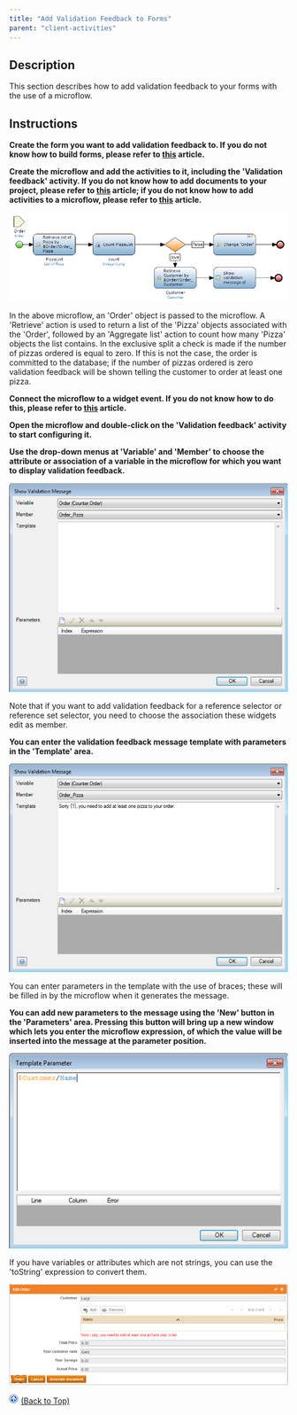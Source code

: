 ```yaml
---
title: "Add Validation Feedback to Forms"
parent: "client-activities"
---
```

## Description

This section describes how to add validation feedback to your forms with the use of a microflow.

## Instructions

 **Create the form you want to add validation feedback to. If you do not know how to build forms, please refer to [this](create-and-build-a-form) article.**

 **Create the microflow and add the activities to it, including the 'Validation feedback' activity. If you do not know how to add documents to your project, please refer to [this](add-documents-to-a-module) article; if you do not know how to add activities to a microflow, please refer to [this](add-an-activity-to-a-microflow) article.**

![](attachments/2621598/2752896.png)

In the above microflow, an 'Order' object is passed to the microflow. A 'Retrieve' action is used to return a list of the 'Pizza' objects associated with the 'Order', followed by an 'Aggregate list' action to count how many 'Pizza' objects the list contains. In the exclusive split a check is made if the number of pizzas ordered is equal to zero. If this is not the case, the order is committed to the database; if the number of pizzas ordered is zero validation feedback will be shown telling the customer to order at least one pizza.

 **Connect the microflow to a widget event. If you do not know how to do this, please refer to [this](connect-a-microflow-to-a-widget-event) article.**

 **Open the microflow and double-click on the 'Validation feedback' activity to start configuring it.**

 **Use the drop-down menus at 'Variable' and 'Member' to choose the attribute or association of a variable in the microflow for which you want to display validation feedback.**

![](attachments/2621598/2752897.png)

Note that if you want to add validation feedback for a reference selector or reference set selector, you need to choose the association these widgets edit as member.

 **You can enter the validation feedback message template with parameters in the 'Template' area.**

![](attachments/2621598/2752898.png)

You can enter parameters in the template with the use of braces; these will be filled in by the microflow when it generates the message.

 **You can add new parameters to the message using the 'New' button in the 'Parameters' area. Pressing this button will bring up a new window which lets you enter the microflow expression, of which the value will be inserted into the message at the parameter position.**

![](attachments/2621598/2752895.png)

If you have variables or attributes which are not strings, you can use the 'toString' expression to convert them.

![](attachments/2621598/2752909.png)

[![](attachments/819203/917564.png)](add-validation-feedback-to-forms) [(Back to Top)](add-validation-feedback-to-forms)

